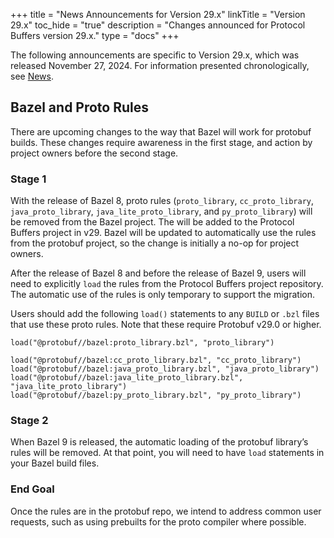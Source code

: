 +++
title = "News Announcements for Version 29.x"
linkTitle = "Version 29.x"
toc_hide = "true"
description = "Changes announced for Protocol Buffers version 29.x."
type = "docs"
+++

The following announcements are specific to Version 29.x, which was released
November 27, 2024. For information presented chronologically, see
[News](/news).

## Bazel and Proto Rules

There are upcoming changes to the way that Bazel will work for protobuf builds.
These changes require awareness in the first stage, and action by project owners
before the second stage.

### Stage 1

With the release of Bazel 8, proto rules (`proto_library`, `cc_proto_library`,
`java_proto_library`, `java_lite_proto_library`, and `py_proto_library`) will be
removed from the Bazel project. The will be added to the Protocol Buffers
project in v29. Bazel will be updated to automatically use the rules from the
protobuf project, so the change is initially a no-op for project owners.

After the release of Bazel 8 and before the release of Bazel 9, users will need
to explicitly `load` the rules from the Protocol Buffers project repository. The
automatic use of the rules is only temporary to support the migration.

Users should add the following `load()` statements to any `BUILD` or `.bzl`
files that use these proto rules. Note that these require Protobuf v29.0 or
higher.

```bazel
load("@protobuf//bazel:proto_library.bzl", "proto_library")

load("@protobuf//bazel:cc_proto_library.bzl", "cc_proto_library")
load("@protobuf//bazel:java_proto_library.bzl", "java_proto_library")
load("@protobuf//bazel:java_lite_proto_library.bzl", "java_lite_proto_library")
load("@protobuf//bazel:py_proto_library.bzl", "py_proto_library")
```

### Stage 2

When Bazel 9 is released, the automatic loading of the protobuf library’s rules
will be removed. At that point, you will need to have `load` statements in your
Bazel build files.

### End Goal

Once the rules are in the protobuf repo, we intend to address common user
requests, such as using prebuilts for the proto compiler where possible.
